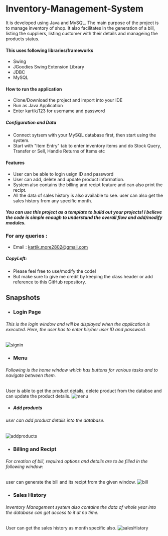 # Inventory-Management-System



It is developed using Java and MySQL. The main purpose of the project is to manage inventory of shop. It also facilitates in the generation of a bill, listing the suppliers, listing customer with their details and manageing the products status.


#### This uses following libraries/frameworks
- Swing 
- JGoodies Swing Extension Library
- JDBC
- MySQL

#### How to run the application
- Clone/Download the project and import into your IDE
- Run  as Java Application
- Enter kartik/123 for username and password

##### Configuration and Data
- Connect sytsem with your MySQL database first, then start using the system.
- Start with "Item Entry" tab to enter inventory items and do Stock Query, Transfer or Sell, Handle Returns of Items etc

#### Features
- User can be able to login usign ID and password
- User can add, delete and update product information.
- System also contains the  billing and recipt feature and can also print the recipt.
- All the data of sales history is also available to see. user can also get the sales history from any specific month.

##### You can use this project as a template to build out your projects! I believe the code is simple enough to understand the overall flow and add/modify modules.

### For any queries :
- Email : kartik.more2802@gmail.com


##### CopyLeft:
- Please feel free to use/modify the code! 
- But make sure to give me credit by keeping the class header or add reference to this GitHub repository.
  

## Snapshots

- ###  Login Page

###### This is the login window and will be displayed when the application is executed. Here, the user has to enter his/her user ID and password.
![signin](https://user-images.githubusercontent.com/71598142/126632115-97628774-294d-4baf-b316-d31b071eb281.png)

- ### Menu

###### Following is the home window which has buttons for various tasks and to navigate between them.
User is able to get the product details, delete product from the databse and can update the product details.
![menu](https://user-images.githubusercontent.com/71598142/126632127-6ee702f7-5c9f-4ea1-8c7d-5b5f29cd7a8f.png)


- ##### Add products
###### user can add product details into the database.
![addproducts](https://user-images.githubusercontent.com/71598142/126632121-80a880e5-66d6-4c73-a04b-b87a9befade4.png)

- ### Billing and Recipt

###### For creation of bill, required options and details are to be filled in the following window:

user can generate the bill and its recipt from the given window.
![bill](https://user-images.githubusercontent.com/71598142/126632123-2f4e9042-54fc-4b45-9694-a7098cee4d4a.png)


- ### Sales History

###### Inventory Management system also contains the data of whole year into the database can get access to  it at no time.

User can get the sales history as month specific also.
![salesHistory](https://user-images.githubusercontent.com/71598142/126632128-1d5d9a7a-c801-4187-96ac-09172d6f4e1b.png)
